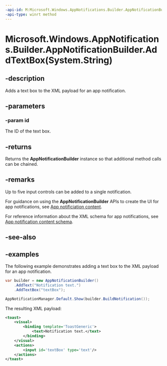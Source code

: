 ```yaml
---
-api-id: M:Microsoft.Windows.AppNotifications.Builder.AppNotificationBuilder.AddTextBox(System.String)
-api-type: winrt method
---
```


# Microsoft.Windows.AppNotifications.Builder.AppNotificationBuilder.AddTextBox(System.String)

<!--
public Microsoft.Windows.AppNotifications.Builder.AppNotificationBuilder AddTextBox (string id);
-->


## -description

Adds a text box to the XML payload for an app notification. 

## -parameters

### -param id

The ID of the text box.

## -returns

Returns the **AppNotificationBuilder** instance so that additional method calls can be chained.

## -remarks

Up to five input controls can be added to a single notification.

For guidance on using the **AppNotificationBuilder** APIs to create the UI for app notifications, see [App notificiation content](/windows/apps/design/shell/tiles-and-notifications/adaptive-interactive-toasts).

For reference information about the XML schema for app notifications, see [App notification content schema](/windows/apps/design/shell/tiles-and-notifications/toast-schema).

## -see-also

## -examples

The following example demonstrates adding a text box to the XML payload for an app notification. 

```csharp
var builder = new AppNotificationBuilder()
    .AddText("Notification text.")
    .AddTextBox("textBox");

AppNotificationManager.Default.Show(builder.BuildNotification());
```

The resulting XML payload:

```xml
<toast>
    <visual>
        <binding template='ToastGeneric'>
            <text>Notification text.</text>
        </binding>
    </visual>
    <actions>
        <input id='textBox' type='text'/>
    </actions>
</toast>
```


